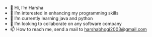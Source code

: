 - 👋 Hi, I’m Harsha
- 👀 I’m interested in enhancing my programming skills
- 🌱 I’m currently learning java and python 
- 💞️ I’m looking to collaborate on any software company
- 📫 How to reach me, send a mail to harshabhogi2003@gmail.com

<!---
Harshhha03/Harshhha03 is a ✨ special ✨ repository because its `README.md` (this file) appears on your GitHub profile.
You can click the Preview link to take a look at your changes.
--->
